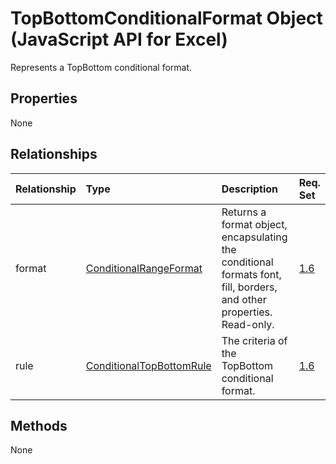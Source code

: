 # TopBottomConditionalFormat Object (JavaScript API for Excel)

Represents a TopBottom conditional format.

## Properties

None

## Relationships
| Relationship | Type	|Description| Req. Set|
|:---------------|:--------|:----------|:----|
|format|[ConditionalRangeFormat](conditionalrangeformat.md)|Returns a format object, encapsulating the conditional formats font, fill, borders, and other properties. Read-only.|[1.6](../requirement-sets/excel-api-requirement-sets.md)|
|rule|[ConditionalTopBottomRule](conditionaltopbottomrule.md)|The criteria of the TopBottom conditional format.|[1.6](../requirement-sets/excel-api-requirement-sets.md)|

## Methods
None

